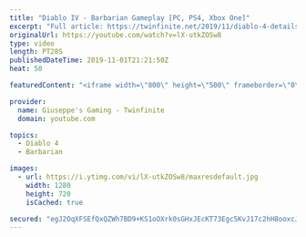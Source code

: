 ```yaml
---
title: "Diablo IV - Barbarian Gameplay [PC, PS4, Xbox One]"
excerpt: "Full article: https://twinfinite.net/2019/11/diablo-4-details videos/ Recorded from Blizzcon livestream: https://blizzcon.com/en-us/watch."
originalUrl: https://youtube.com/watch?v=lX-utkZOSw8
type: video
length: PT28S
publishedDateTime: 2019-11-01T21:21:50Z
heat: 50

featuredContent: "<iframe width=\"800\" height=\"500\" frameborder=\"0\" src=\"https://www.youtube.com/embed/lX-utkZOSw8\" allow=\"accelerometer; autoplay; encrypted-media; gyroscope; picture-in-picture\" allowfullscreen></iframe>"

provider:
  name: Giuseppe's Gaming - Twinfinite
  domain: youtube.com

topics:
  - Diablo 4
  - Barbarian

images:
  - url: https://i.ytimg.com/vi/lX-utkZOSw8/maxresdefault.jpg
    width: 1280
    height: 720
    isCached: true

secured: "egJ2OqXFSEfQxQZWh7BD9+KS1oOXrk0sGHxJEcKT73Egc5KvJ17c2hH8ooxcJLRBdLjb3co30KKpA7qKvL7KuDAHJdjvDJwKJmvqKFncO0aPDW5nUHBg7CUK/V0cnJkYre1GqLzV2tSFXjk1jeC4vKidWRBDnWLJDslP/gTT4rnbJp0JPPlsQa2stjF/pIki8tEhbPEL28Xn0zpM6OjM3gzutFLUcQ8FNrm9KN5hDjbEqROqMqFBhR5INYbkUHkxlPeMkjLiqTraZXcCohhcrzoJweVV4VNz8qCg2Dn4I1GuPvU29gRjr+0tV9YMr8plWwyOD262cuReiI/wmEWQaJPlcX2dF+q0nL+kWlopPfDuYWj7dRPb5Dd+j767OSJeKcOftsOf89LMJ8AVIGYC7TI7dv35lJLUFNJVfHd0oLM=;0yWD/U84poByPZOe7whGLw=="
---
```


